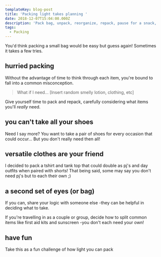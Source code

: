 ```yaml
---
templateKey: blog-post
title: 'Packing light takes planning '
date: 2018-12-07T15:04:00.000Z
description: 'Pack bag, unpack, reorganize, repack, pause for a snack, repeat.'
tags:
  - Packing
---
```

You'd think packing a small bag would be easy but guess again! Sometimes it takes a few tries. 

## hurried packing 

Without the advantage of time to think through each item, you're bound to fall into a common misconception.

> What if I need... \[Insert random smelly lotion, clothing, etc]

Give yourself time to pack and repack, carefully considering what items you'll _really_ need.

## you can't take all your shoes 

Need I say more? You want to take a pair of shoes for every occasion that could occur... But you don't really need then all!

## versatile clothes are your friend 

I decided to pack a tshirt and tank top that could double as pj's and day outfits when paired with shorts! That being said, some may say you don't need pj's but to each their own ;)

## a second set of eyes (or bag)

If you can, share your logic with someone else -they can be helpful in deciding what to take.

If you're travelling in as a couple or group, decide how to split common items like first aid kits and sunscreen -you don't each need your own!

## have fun 

Take this as a fun challenge of how light you can pack
